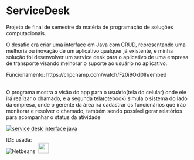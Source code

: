 # ServiceDesk
Projeto de final de semestre da matéria de programação de soluções computacionais.
<p>O desafio era criar uma interface em Java com CRUD, representando uma melhoria ou inovação de um aplicativo qualquer já existente, e minha solução foi desenvolver um service desk para o aplicativo de uma empresa de transporte visando melhorar o suporte ao usuário no aplicativo.</p>

<div>
 Funcionamento: https://clipchamp.com/watch/Fz0i9Oxl0lh/embed
 </div>
 <br>
  <p>O programa mostra a visão do app para o usuário(tela do celular) onde ele irá realizar o chamado, e a segunda tela(otebook) simula o sistema do lado da empresa, onde o gerente da área irá cadastrar os funcionários que irão monitorar e resolver o chamado, também sendo possível gerar relatórios para acompanhar o status da atividade</p>
  
<a href="https://uploaddeimagens.com.br/images/004/314/512/full/service_desk.png?1674757380"><img src="https://uploaddeimagens.com.br/images/004/314/512/full/service_desk.png?1674757380" alt="service desk interface java" border="0"></a>
 

 IDE usada:
 <br>
  ![Netbeans](https://img.shields.io/badge/-netbeans-0D1117?style=for-the-badge&logo=netbeans&logoColor=007ACC&labelColor=0D1117)&nbsp;
  <img src="https://th.bing.com/th/id/R.f348d40c8d60d9dd1c8ef9c654b02705?rik=vWlWz0rp8H2Meg&pid=ImgRaw&r=0g" width="28"/>
